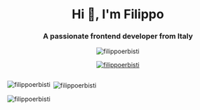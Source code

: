 <h1 align="center">Hi 👋, I'm Filippo</h1>
<h3 align="center">A passionate frontend developer from Italy</h3>

<p align="center"> <img src="https://komarev.com/ghpvc/?username=filippoerbisti&label=Profile%20views&color=0e75b6&style=flat" alt="filippoerbisti" /> </p>

<p align="center"> <a href="https://github.com/ryo-ma/github-profile-trophy"><img src="https://github-profile-trophy.vercel.app/?username=filippoerbisti" alt="filippoerbisti" /></a> </p>

<p align="left"> <a href="https://twitter.com/" target="blank"><img src="https://img.shields.io/twitter/follow/?logo=twitter&style=for-the-badge" alt="" /></a> </p>


<p><img align="left" src="https://github-readme-stats.vercel.app/api/top-langs?username=filippoerbisti&show_icons=true&locale=en&layout=compact" alt="filippoerbisti" /></p>

<p>&nbsp;<img align="center" src="https://github-readme-stats.vercel.app/api?username=filippoerbisti&show_icons=true&locale=en" alt="filippoerbisti" /></p>

<p><img align="center" src="https://github-readme-streak-stats.herokuapp.com/?user=filippoerbisti&" alt="filippoerbisti" /></p>

